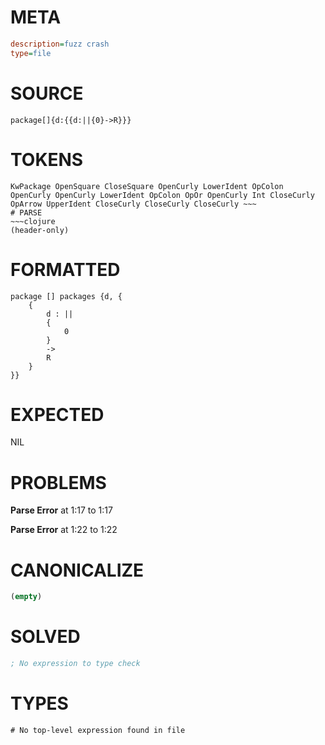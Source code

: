 # META
~~~ini
description=fuzz crash
type=file
~~~
# SOURCE
~~~roc
package[]{d:{{d:||{0}->R}}}
~~~
# TOKENS
~~~text
KwPackage OpenSquare CloseSquare OpenCurly LowerIdent OpColon OpenCurly OpenCurly LowerIdent OpColon OpOr OpenCurly Int CloseCurly OpArrow UpperIdent CloseCurly CloseCurly CloseCurly ~~~
# PARSE
~~~clojure
(header-only)
~~~
# FORMATTED
~~~roc
package [] packages {d, {
	{
		d : ||
		{
			0
		}
		->
		R
	}
}}

~~~
# EXPECTED
NIL
# PROBLEMS
**Parse Error**
at 1:17 to 1:17

**Parse Error**
at 1:22 to 1:22

# CANONICALIZE
~~~clojure
(empty)
~~~
# SOLVED
~~~clojure
; No expression to type check
~~~
# TYPES
~~~roc
# No top-level expression found in file
~~~
